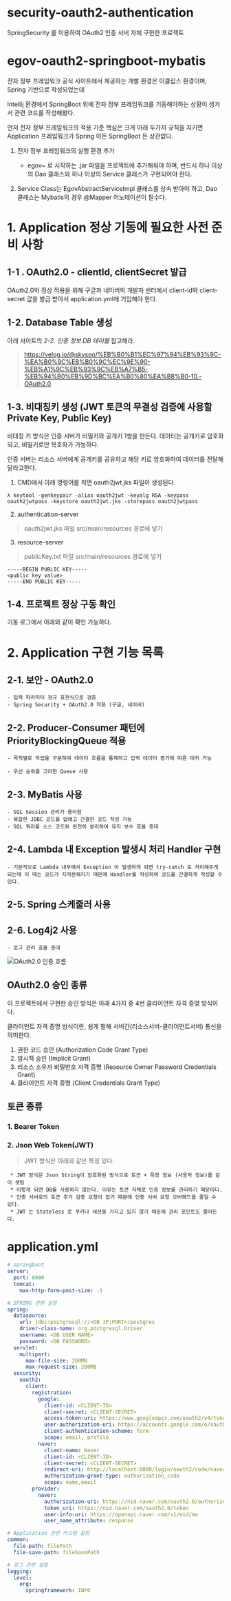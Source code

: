 # security-oauth2-authentication

SpringSecurity 를 이용하여 OAuth2 인증 서버 자체 구현한 프로젝트

# egov-oauth2-springboot-mybatis

전자 정부 프레임워크 공식 사이트에서 제공하는 개발 환경은 이클립스 환경이며, Spring 기반으로 작성되었는데

Intellij 환경에서 SpringBoot 위에 전자 정부 프레임워크를 기동해야하는 상황이 생겨서 관련 코드를 작성해봤다.

먼저 전자 정부 프레임워크의 적용 기준 핵심은 크게 아래 두가지 규칙을 지키면 Application 프레임워크가 Spring 이든 SpringBoot 든 상관없다.

1. 전자 정부 프레임워크의 실행 환경 추가
    - egov~ 로 시작하는 .jar 파일을 프로젝트에 추가해줘야 하며, 반드시 하나 이상의 Dao 클래스와 하나 이상의 Service 클래스가 구현되어야 한다.

2. Service Class는 EgovAbstractServiceImpl 클래스를 상속 받아야 하고, Dao 클래스는 Mybatis의 경우 @Mapper 어노테이션이 필수다.

# 1. Application 정상 기동에 필요한 사전 준비 사항

## 1-1 . OAuth2.0 - clientId, clientSecret 발급 
OAuth2.0의 정상 적용을 위해 구글과 네이버의 개발자 센터에서 client-id와 client-secret 값을 발급 받아서 application.yml에 기입해야 한다.

## 1-2. Database Table 생성

아래 사이트의 *2-2. 인증 정보 DB 테이블* 참고해라. 

>https://velog.io/@skysoo/%EB%B0%B1%EC%97%94%EB%93%9C-%EA%B0%9C%EB%B0%9C%EC%9E%90-%EB%A1%9C%EB%93%9C%EB%A7%B5-%EB%94%B0%EB%9D%BC%EA%B0%80%EA%B8%B0-10.-OAuth2.0

## 1-3. 비대칭키 생성 (JWT 토큰의 무결성 검증에 사용할 Private Key, Public Key)

비대칭 키 방식은 인증 서버가 비밀키와 공개키 1쌍을 만든다. 데이터는 공개키로 암호화되고, 비밀키로만 복호화가 가능하다.

인증 서버는 리소스 서버에게 공개키를 공유하고 해당 키로 암호화하여 데이터를 전달해달라고한다.

1. CMD에서 아래 명령어를 치면 oauth2jwt.jks 파일이 생성된다.
```
λ keytool -genkeypair -alias oauth2jwt -keyalg RSA -keypass oauth2jwtpass -keystore oauth2jwt.jks -storepass oauth2jwtpass
```

2. authentication-server
> oauth2jwt.jks 파일 src/main/resources 경로에 넣기

3. resource-server
> publicKey.txt 파일 src/main/resources 경로에 넣기
```
-----BEGIN PUBLIC KEY-----
<public key value>
-----END PUBLIC KEY-----
```

## 1-4. 프로젝트 정상 구동 확인

기동 로그에서 아래와 같이 확인 가능하다.
 

# 2. Application 구현 기능 목록 

## 2-1. 보안 - OAuth2.0
    - 입력 파라미터 정규 표현식으로 검증
    - Spring Security + OAuth2.0 적용 (구글, 네이버)

## 2-2. Producer-Consumer 패턴에 PriorityBlockingQueue 적용
    - 목적별로 작업을 구분하여 데이터 흐름을 통제하고 입력 데이터 증가에 따른 대처 가능
    
    - 우선 순위를 고려한 Queue 사용
        
## 2-3. MyBatis 사용
    - SQL Session 관리가 용이함
    - 복잡한 JDBC 코드를 없애고 간결한 코드 작성 가능
    - SQL 쿼리를 소스 코드와 완전히 분리하여 유지 보수 효율 증대
    
## 2-4. Lambda 내 Exception 발생시 처리 Handler 구현
    - 기본적으로 Lambda 내부에서 Exception 이 발생하게 되면 try-catch 로 처리해주게 되는데 이 때는 코드가 지저분해지기 때문에 Handler를 작성하여 코드를 간결하게 작성할 수 있다.
    
## 2-5. Spring 스케줄러 사용 
    
## 2-6. Log4j2 사용
    - 로그 관리 효율 증대
    
    
![OAuth2.0 인증 흐름](./99.Img/OAuth2.0인증서버구성도.png)    

## OAuth2.0 승인 종류
이 프로젝트에서 구현한 승인 방식은 아래 4가지 중 4번 클라이언트 자격 증명 방식이다.

클라이언트 자격 증명 방식이란, 쉽게 말해 서버간(리소스서버-클라이언트서버) 통신을 의미한다. 

1. 권한 코드 승인 (Authorization Code Grant Type)
2. 암시적 승인 (Implicit Grant)
3. 리소스 소유자 비밀번호 자격 증명 (Resource Owner Password Credentials Grant)
4. 클라이언트 자격 증명 (Client Credentials Grant Type)

## 토큰 종류
### 1. Bearer Token
### 2. Json Web Token(JWT) 

> JWT 방식은 아래와 같은 특징 있다.
```
 * JWT 방식은 Json String이 암호화된 방식으로 토큰 + 특정 정보 (사용자 정보)를 같이 셋팅
 * 이렇게 되면 DB를 사용하지 않는다. 이유는 토큰 자체로 인증 정보를 관리하기 때문이다.
 * 인증 서버로의 토큰 추가 검증 요청이 없기 때문에 인증 서버 요청 오버헤드를 줄일 수 있다.
 * JWT 는 Stateless 로 쿠키나 세션을 가지고 있지 않기 때문에 관리 포인트도 줄어든다.
```        
    
# application.yml 
~~~yaml
# springboot
server:
  port: 8080
  tomcat:
    max-http-form-post-size: -1

# SPRING 관련 설정
spring:
  datasource:
    url: jdbc:postgresql://<DB IP:PORT>/postgres
    driver-class-name: org.postgresql.Driver
    username: <DB USER NAME>
    password: <DB PASSWORD>
  servlet:
    multipart:
      max-file-size: 200MB
      max-request-size: 200MB
  security:
    oauth2:
      client:
        registration:
          google:
            client-id: <CLIENT-ID>
            client-secret: <CLIENT-SECRET>
            access-token-uri: https://www.googleapis.com/oauth2/v4/token
            user-authorization-uri: https://accounts.google.com/o/oauth2/v2/auth
            client-authentication-scheme: form
            scope: email, profile
          naver:
            client-name: Naver
            client-id: <CLIENT-ID>
            client-secret: <CLIENT-SECRET>
            redirect-uri: http://localhost:8080/login/oauth2/code/naver
            authorization-grant-type: authorization_code
            scope: name,email
        provider:
          naver:
            authorization-uri: https://nid.naver.com/oauth2.0/authorize
            token_uri: https://nid.naver.com/oauth2.0/token
            user-info-uri: https://openapi.naver.com/v1/nid/me
            user_name_attribute: response

# Application 관련 커스텀 설정 
common:
  file-path: filePath
  file-save-path: fileSavePath

# 로그 관련 설정 
logging:
  level:
    org:
      springframework: INFO
~~~
